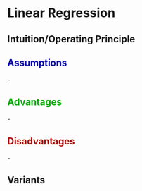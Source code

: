 # Linear Regression 

## Intuition/Operating Principle

<h2 style="color:#00A">Assumptions</h2>
-

<h2 style="color:#0A0">Advantages</h2>
- 

<h2 style="color:#A00">Disadvantages</h2>
- 

## Variants